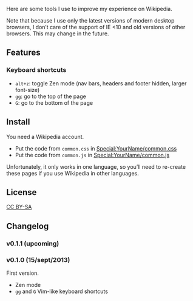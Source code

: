 Here are some tools I use to improve my experience on Wikipedia.

Note that because I use only the latest versions of modern desktop browsers,
I don’t care of the support of IE \<10 and old versions of other browsers. This
may change in the future.

## Features

### Keyboard shortcuts

- `alt+z`: toggle Zen mode (nav bars, headers and footer hidden, larger
  font-size)
- `gg`: go to the top of the page
- `G`: go to the bottom of the page

## Install

You need a Wikipedia account.

- Put the code from `common.css` in [Special:YourName/common.css][wkcss]
- Put the code from `common.js` in [Special:YourName/common.js][wkjs]

[wkcss]: https://en.wikipedia.org/wiki/Special:MyPage/common.css
[wkjs]:  https://en.wikipedia.org/wiki/Special:MyPage/common.js

Unfortunately, it only works in one language, so you’ll need to re-create these
pages if you use Wikipedia in other languages.

## License

[CC BY-SA](https://creativecommons.org/licenses/by-sa/3.0/)

## Changelog

### v0.1.1 (upcoming)

### v0.1.0 (15/sept/2013)

First version.

- Zen mode
- `gg` and `G` Vim-like keyboard shortcuts
